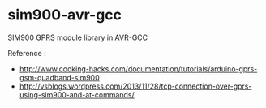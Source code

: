 sim900-avr-gcc
==============

SIM900 GPRS module library in AVR-GCC

Reference :
- http://www.cooking-hacks.com/documentation/tutorials/arduino-gprs-gsm-quadband-sim900
- http://vsblogs.wordpress.com/2013/11/28/tcp-connection-over-gprs-using-sim900-and-at-commands/
